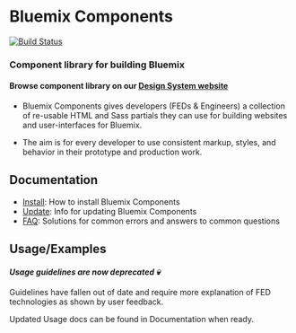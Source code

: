 # Bluemix Components

[![Build Status](https://travis.innovate.ibm.com/Bluemix/bluemix-components.svg?token=PscWax4p1FECdA5aCxvd&branch=master)](https://travis.innovate.ibm.com/Bluemix/bluemix-components)

### Component library for building Bluemix

#### Browse component library on our [Design System website](design-system.stage1.mybluemix.net)

- Bluemix Components gives developers (FEDs & Engineers) a collection of re-usable HTML and Sass partials they can use for building websites and user-interfaces for Bluemix.

- The aim is for every developer to use consistent markup, styles, and behavior in their prototype and production work.

## Documentation

* [Install](https://github.ibm.com/Bluemix/bluemix-components/blob/master/docs/getting-started/install.md): How to install Bluemix Components
* [Update](https://github.ibm.com/Bluemix/bluemix-components/blob/master/docs/getting-started/update.md): Info for updating Bluemix Components
* [FAQ](https://github.ibm.com/Bluemix/bluemix-components/blob/master/docs/getting-started/faq.md): Solutions for common errors and answers to common questions


## Usage/Examples

#### *Usage guidelines are now deprecated :skull:*

Guidelines have fallen out of date and require more explanation of FED technologies as shown by user feedback.

Updated Usage docs can be found in Documentation when ready.
